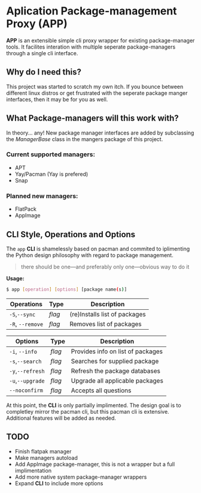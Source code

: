 # Aplication Package-management Proxy (APP)
__APP__ is an extensible simple cli proxy wrapper for existing package-manager tools. It facilites interation with multiple seperate package-managers through a single cli interface.

## Why do I need this?
This project was started to scratch my own itch. If you bounce between different linux distros or get frustrated with the seperate package manger interfaces, then it may be for you as well.

## What Package-managers will this work with?
In theory... any! New package manager interfaces are added by subclassing the _ManagerBase_ class in the mangers package of this project. 
### Current supported managers:
- APT
- Yay/Pacman (Yay is prefered)
- Snap
### Planned new managers:
- FlatPack
- AppImage

## CLI Style, Operations and Options
The `app` __CLI__ is shamelessly based on pacman and commited to iplimenting the Python design philosophy with regard to package management.

> there should be one—and preferably only one—obvious way to do it

__Usage:__ 
```bash
$ app [operation] [options] [package name(s)]
```

Operations | Type | Description
--- | --- | ---
`-S`,`--sync` | _flag_ | (re)Installs list of packages
`-R`, `--remove` |  _flag_ | Removes list of packages

Options | Type | Description
--- | --- | ---
`-i`, `--info` |  _flag_ | Provides info on list of packages
`-s`,`--search` | _flag_ | Searches for supplied package
`-y`,`--refresh` | _flag_ | Refresh the package databases
`-u`,`--upgrade` | _flag_ | Upgrade all applicable packages
`--noconfirm` | _flag_ | Accepts all questions

At this point, the __CLI__ is only partially implimented. The design goal is to completley mirror the pacman cli, but this pacman cli is extensive. Additional features will be added as needed.

## TODO
- Finish flatpak manager
- Make managers autoload
- Add AppImage package-manager, this is not a wrapper but a full implimentation
- Add more native system package-manager wrappers
- Expand __CLI__ to include more options
